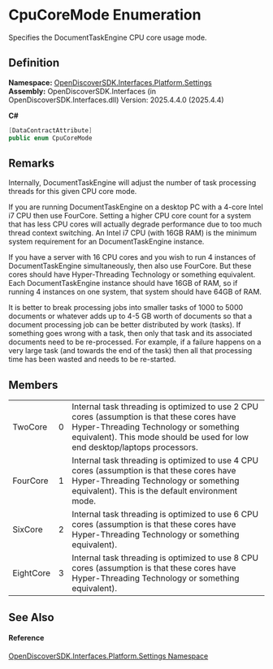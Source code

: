 # CpuCoreMode Enumeration


Specifies the DocumentTaskEngine CPU core usage mode.



## Definition
**Namespace:** <a href="a4de3d25-b44d-10c7-9f7b-6e96e612f300">OpenDiscoverSDK.Interfaces.Platform.Settings</a>  
**Assembly:** OpenDiscoverSDK.Interfaces (in OpenDiscoverSDK.Interfaces.dll) Version: 2025.4.4.0 (2025.4.4)

**C#**
``` C#
[DataContractAttribute]
public enum CpuCoreMode
```



## Remarks

Internally, DocumentTaskEngine will adjust the number of task processing threads for this given CPU core mode.

If you are running DocumentTaskEngine on a desktop PC with a 4-core Intel i7 CPU then use FourCore. Setting a higher CPU core count for a system that has less CPU cores will actually degrade performance due to too much thread context switching. An Intel i7 CPU (with 16GB RAM) is the minimum system requirement for an DocumentTaskEngine instance.

If you have a server with 16 CPU cores and you wish to run 4 instances of DocumentTaskEngine simultaneously, then also use FourCore. But these cores should have Hyper-Threading Technology or something equivalent. Each DocumentTaskEngine instance should have 16GB of RAM, so if running 4 instances on one system, that system should have 64GB of RAM.

It is better to break processing jobs into smaller tasks of 1000 to 5000 documents or whatever adds up to 4-5 GB worth of documents so that a document processing job can be better distributed by work (tasks). If something goes wrong with a task, then only that task and its associated documents need to be re-processed. For example, if a failure happens on a very large task (and towards the end of the task) then all that processing time has been wasted and needs to be re-started.


## Members
<table>
<tr>
<td>TwoCore</td>
<td>0</td>
<td>Internal task threading is optimized to use 2 CPU cores (assumption is that these cores have Hyper-Threading Technology or something equivalent). This mode should be used for low end desktop/laptops processors.</td></tr>
<tr>
<td>FourCore</td>
<td>1</td>
<td>Internal task threading is optimized to use 4 CPU cores (assumption is that these cores have Hyper-Threading Technology or something equivalent). This is the default environment mode.</td></tr>
<tr>
<td>SixCore</td>
<td>2</td>
<td>Internal task threading is optimized to use 6 CPU cores (assumption is that these cores have Hyper-Threading Technology or something equivalent).</td></tr>
<tr>
<td>EightCore</td>
<td>3</td>
<td>Internal task threading is optimized to use 8 CPU cores (assumption is that these cores have Hyper-Threading Technology or something equivalent).</td></tr>
</table>

## See Also


#### Reference
<a href="a4de3d25-b44d-10c7-9f7b-6e96e612f300">OpenDiscoverSDK.Interfaces.Platform.Settings Namespace</a>  
